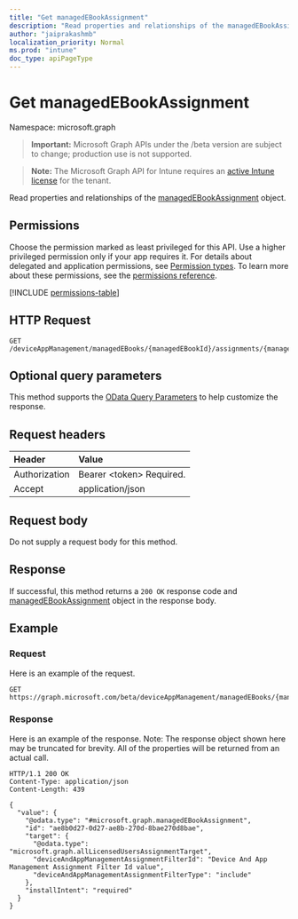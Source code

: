 ```yaml
---
title: "Get managedEBookAssignment"
description: "Read properties and relationships of the managedEBookAssignment object."
author: "jaiprakashmb"
localization_priority: Normal
ms.prod: "intune"
doc_type: apiPageType
---
```


# Get managedEBookAssignment

Namespace: microsoft.graph

> **Important:** Microsoft Graph APIs under the /beta version are subject to change; production use is not supported.

> **Note:** The Microsoft Graph API for Intune requires an [active Intune license](https://go.microsoft.com/fwlink/?linkid=839381) for the tenant.

Read properties and relationships of the [managedEBookAssignment](../resources/intune-books-managedebookassignment.md) object.

## Permissions
Choose the permission marked as least privileged for this API. Use a higher privileged permission only if your app requires it. For details about delegated and application permissions, see [Permission types](/graph/permissions-overview#permission-types). To learn more about these permissions, see the [permissions reference](/graph/permissions-reference).

<!-- { "blockType": "permissions", "name": "intune_books_managedebookassignment_get" } -->
[!INCLUDE [permissions-table](../includes/permissions/intune-books-managedebookassignment-get-permissions.md)]

## HTTP Request
<!-- {
  "blockType": "ignored"
}
-->
``` http
GET /deviceAppManagement/managedEBooks/{managedEBookId}/assignments/{managedEBookAssignmentId}
```

## Optional query parameters
This method supports the [OData Query Parameters](/graph/query-parameters) to help customize the response.

## Request headers
|Header|Value|
|:---|:---|
|Authorization|Bearer &lt;token&gt; Required.|
|Accept|application/json|

## Request body
Do not supply a request body for this method.

## Response
If successful, this method returns a `200 OK` response code and [managedEBookAssignment](../resources/intune-books-managedebookassignment.md) object in the response body.

## Example

### Request
Here is an example of the request.
``` http
GET https://graph.microsoft.com/beta/deviceAppManagement/managedEBooks/{managedEBookId}/assignments/{managedEBookAssignmentId}
```

### Response
Here is an example of the response. Note: The response object shown here may be truncated for brevity. All of the properties will be returned from an actual call.
``` http
HTTP/1.1 200 OK
Content-Type: application/json
Content-Length: 439

{
  "value": {
    "@odata.type": "#microsoft.graph.managedEBookAssignment",
    "id": "ae8b0d27-0d27-ae8b-270d-8bae270d8bae",
    "target": {
      "@odata.type": "microsoft.graph.allLicensedUsersAssignmentTarget",
      "deviceAndAppManagementAssignmentFilterId": "Device And App Management Assignment Filter Id value",
      "deviceAndAppManagementAssignmentFilterType": "include"
    },
    "installIntent": "required"
  }
}
```
